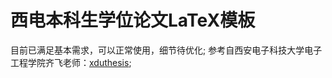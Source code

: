 # 西电本科生学位论文LaTeX模板
目前已满足基本需求，可以正常使用，细节待优化;
参考自西安电子科技大学电子工程学院齐飞老师：[xduthesis](https://github.com/fredqi/xduthesis);
